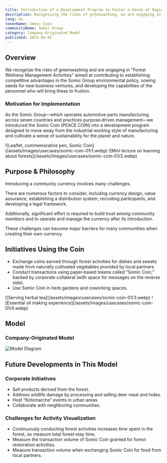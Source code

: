 ```yaml
---
title: Introduction of a Development Program to Foster a Sense of Regional and Environmental Sustainability
description: Recognizing the risks of greenwashing, we are engaging in "Forest Wellness Management Activities" aimed at contributing to establishing competitive advantages in the Somic Group environmental policy, sowing seeds for new business ventures, and developing the capabilities of the personnel who will realize these initiatives.
lang: en
tokenName: Somic Coin
communityName: Somic Group
category: Company-Originated Model
published: 2025-04-01
---
```


## Overview

We recognize the risks of greenwashing and are engaging in "Forest Wellness Management Activities" aimed at contributing to establishing competitive advantages in the Somic Group environmental policy, sowing seeds for new business ventures, and developing the capabilities of the personnel who will bring these to fruition.

### Motivation for Implementation

As the Somic Group—which operates automotive parts manufacturing across seven countries and practices purpose‑driven management—we introduced the Somic Coin (PEACE COIN) into a development program designed to move away from the industrial working style of manufacturing and cultivate a sense of sustainability for the planet and nature.

<div className="md:flex">
![Leaflet, commemorative pen, Somic Coin](/assets/images/usecases/somic-coin-01/1.webp)
![Mini lecture on learning about forests](/assets/images/usecases/somic-coin-01/2.webp)
</div>

## Purpose & Philosophy

Introducing a community currency involves many challenges.

There are numerous factors to consider, including currency design, value assurance, establishing a distribution system, recruiting participants, and developing a legal framework.

Additionally, significant effort is required to build trust among community members and to operate and manage the currency after its introduction.

These challenges can become major barriers for many communities when creating their own currency.

## Initiatives Using the Coin

- Exchange coins earned through forest activities for dishes and sweets made from naturally cultivated vegetables provided by local partners.
- Conduct transactions using paper‑based tokens called “Somic Coin,” backed by corporate collateral (with space for messages on the reverse side).
- Use Somic Coin in herb gardens and coworking spaces.

<div className="md:flex">
![Serving herbal tea](/assets/images/usecases/somic-coin-01/3.webp)
![Essential oil making experience](/assets/images/usecases/somic-coin-01/4.webp)
</div>

## Model

### Company-Originated Model

![Model Diagram](/assets/images/usecases/somic-coin-01/5.webp)

## Future Developments in This Model

### Corporate Initiatives

- Sell products derived from the forest.
- Address wildlife damage by processing and selling deer meat and hides.
- Host “Kotomarche” events in urban areas.
- Collaborate with neighboring communities.

### Challenges for Activity Visualization

- Continuously conducting forest activities increases time spent in the forest, so measure total forest‑stay time.
- Measure the transaction volume of Somic Coin granted for forest restoration activities.
- Measure transaction volume when exchanging Somic Coin for food from local partners.
